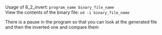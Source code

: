 Usage of 8_2_invert: `program_name binary_file_name` <br>
View the contents of the binary file: `od -i binary_file_name`

There is a pause in the program so that you can look at the generated file and then the inverted one and compare them